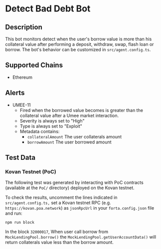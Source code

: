 # Detect Bad Debt Bot

## Description

This bot monitors detect when the user's borrow value is more than his collateral value after performing a deposit, withdraw, swap, flash loan or borrow. The bot's behavior can be customized in `src/agent.config.ts`.

## Supported Chains

- Ethereum

## Alerts

- UMEE-11
  - Fired when the borrowed value becomes is greater than the collateral value after a Umee market interaction.
  - Severity is always set to "High"
  - Type is always set to "Exploit"
  - Metadata contains:
    -  `collateralAmount` The user collaterals amount
    -  `borrowAmount` The user borrowed amount

## Test Data

### Kovan Testnet (PoC)

The following test was generated by interacting with PoC contracts (available at the `PoC/` directory) deployed on the Kovan testnet.

To check the results, uncomment the lines indicated in `src/agent.config.ts,` set a Kovan testnet RPC (e.g. `https://kovan.poa.network`) as `jsonRpcUrl` in your `forta.config.json` file and run:

```
npm run block
```

In the block `32000017`, When user call borrow from `MockLendingPool.borrow()` the `MockLendingPool.getUserAccountData()` will return collaterals value less than the borrow amount.